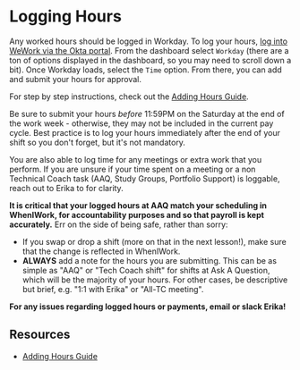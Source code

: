 # Logging Hours

Any worked hours should be logged in Workday. To log your hours, [log into WeWork via the Okta portal](https://we.okta.com/). From the dashboard select `Workday` (there are a ton of options displayed in the dashboard, so you may need to scroll down a bit). Once Workday loads, select the `Time` option. From there, you can add and submit your hours for approval.

For step by step instructions, check out the [Adding Hours Guide](https://github.com/flatiron-labs/technical-coach-resources/blob/master/submitting-hours/add_hours_guide.md).

Be sure to submit your hours *before* 11:59PM on the Saturday at the end of the work week - otherwise, they may not be included in the current pay cycle. Best practice is to log your hours immediately after the end of your shift so you don't forget, but it's not mandatory.

You are also able to log time for any meetings or extra work that you perform. If you are unsure if your time spent on a meeting or a non Technical Coach task (AAQ, Study Groups, Portfolio Support) is loggable, reach out to Erika to for clarity.

__It is **critical** that your logged hours at AAQ match your scheduling in WhenIWork, for accountability purposes and so that payroll is kept accurately.__ Err on the side of being safe, rather than sorry:

- If you swap or drop a shift (more on that in the next lesson!), make sure that the change is reflected in WhenIWork.
- **ALWAYS** add a note for the hours you are submitting. This can be as simple as "AAQ" or "Tech Coach shift" for shifts at Ask A Question, which will be the majority of your hours. For other cases, be descriptive but brief, e.g. "1:1 with Erika" or "All-TC meeting".

**For any issues regarding logged hours or payments, email or slack Erika!**

## Resources

* [Adding Hours Guide](https://github.com/flatiron-labs/technical-coach-resources/blob/master/submitting-hours/add_hours_guide.md)
